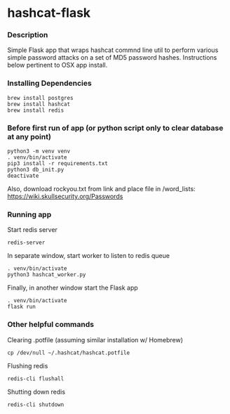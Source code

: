 # hashcat-flask

### Description
Simple Flask app that wraps hashcat commnd line util to perform various simple password attacks on a set of MD5 password hashes. Instructions below pertinent to OSX app install.

### Installing Dependencies
```
brew install postgres
brew install hashcat
brew install redis
```


### Before first run of app (or python script only to clear database at any point)
```
python3 -m venv venv
. venv/bin/activate
pip3 install -r requirements.txt
python3 db_init.py
deactivate
```
Also, download rockyou.txt from link and place file in /word_lists: https://wiki.skullsecurity.org/Passwords


### Running app
Start redis server

```
redis-server
```
In separate window, start worker to listen to redis queue
```
. venv/bin/activate
python3 hashcat_worker.py
```
Finally, in another window start the Flask app

```
. venv/bin/activate
flask run
```

### Other helpful commands
Clearing .potfile (assuming similar installation w/ Homebrew)
```
cp /dev/null ~/.hashcat/hashcat.potfile
```
Flushing redis
```
redis-cli flushall
```
Shutting down redis
```
redis-cli shutdown
```
